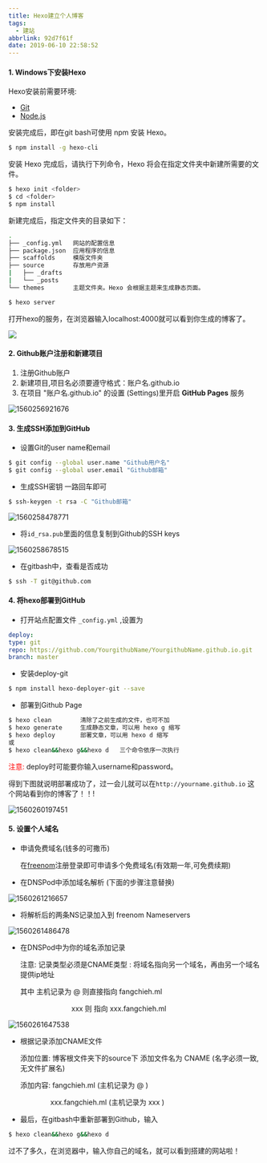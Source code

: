 ```yaml
---
title: Hexo建立个人博客
tags:
  - 建站
abbrlink: 92d7f61f
date: 2019-06-10 22:58:52
---
```


#### 1. Windows下安装Hexo

Hexo安装前需要环境:

- <a href="https://git-scm.com/download/win">Git</a>
- <a href="https://nodejs.org/dist/v10.16.0/node-v10.16.0-x64.msi">Node.js</a>

安装完成后，即在git bash可使用 npm 安装 Hexo。

```bash
$ npm install -g hexo-cli
```

安装 Hexo 完成后，请执行下列命令，Hexo 将会在指定文件夹中新建所需要的文件。

```bash
$ hexo init <folder>
$ cd <folder>
$ npm install
```

新建完成后，指定文件夹的目录如下：

```bash
.
├── _config.yml   网站的配置信息
├── package.json  应用程序的信息
├── scaffolds     模版文件夹
├── source        存放用户资源
|   ├── _drafts	  
|   └── _posts
└── themes		  主题文件夹。Hexo 会根据主题来生成静态页面。
```

```bash
$ hexo server  
```

打开hexo的服务，在浏览器输入localhost:4000就可以看到你生成的博客了。

![](Hexo建立个人博客/1560179943458.png)



#### 2. Github账户注册和新建项目

1. 注册Github账户
2. 新建项目,项目名必须要遵守格式：账户名.github.io
3. 在项目 "账户名.github.io" 的设置 (Settings)里开启 **GitHub Pages** 服务

![1560256921676](Hexo建立个人博客/1560256921676.png)

#### 3. 生成SSH添加到GitHub

- 设置Git的user name和email


```bash
$ git config --global user.name "Github用户名"
$ git config --global user.email "Github邮箱"
```

- 生成SSH密钥  一路回车即可

```bash
$ ssh-keygen -t rsa -C "Github邮箱"
```

![1560258478771](Hexo建立个人博客/1560258478771.png)

- 将`id_rsa.pub`里面的信息复制到Github的SSH keys


![1560258678515](Hexo建立个人博客/1560258678515.png)

- 在gitbash中，查看是否成功

```bash
$ ssh -T git@github.com
```

#### 4. 将hexo部署到GitHub

- 打开站点配置文件 `_config.yml` ,设置为

```yml
deploy:
type: git
repo: https://github.com/YourgithubName/YourgithubName.github.io.git
branch: master
```

- 安装deploy-git 

```bash
$ npm install hexo-deployer-git --save
```

- 部署到Github Page

```bash
$ hexo clean        清除了之前生成的文件，也可不加
$ hexo generate     生成静态文章，可以用 hexo g 缩写
$ hexo deploy       部署文章，可以用 hexo d 缩写
或
$ hexo clean&&hexo g&&hexo d   三个命令依序一次执行
```

<font color="red">注意:</font>  deploy时可能要你输入username和password。

得到下图就说明部署成功了，过一会儿就可以在`http://yourname.github.io` 这个网站看到你的博客了！！!

![1560260197451](Hexo建立个人博客/1560260197451.png)

#### 5. 设置个人域名

- 申请免费域名(钱多的可撒币)

  在[freenom](https://www.freenom.com/zh/index.html?lang=zh)注册登录即可申请多个免费域名(有效期一年,可免费续期)  

- 在DNSPod中添加域名解析 (下面的步骤注意替换)

![1560261216657](Hexo建立个人博客/1560261216657.png)

- 将解析后的两条NS记录加入到 freenom Nameservers

![1560261486478](Hexo建立个人博客/1560261486478.png)

- 在DNSPod中为你的域名添加记录

  注意:  记录类型必须是CNAME类型 : 将域名指向另一个域名，再由另一个域名提供ip地址

  其中 主机记录为 @ 则直接指向 fangchieh.ml

  　　　　　　　  xxx 则 指向  xxx.fangchieh.ml 

![1560261647538](Hexo建立个人博客/1560261647538.png)

- 根据记录添加CNAME文件

  添加位置: 博客根文件夹下的source下 添加文件名为 CNAME (名字必须一致,无文件扩展名)

  添加内容:  fangchieh.ml        (主机记录为 @ )

  　　　　   xxx.fangchieh.ml  (主机记录为 xxx )

- 最后，在gitbash中重新部署到Github，输入

```bash
$ hexo clean&&hexo g&&hexo d
```

过不了多久，在浏览器中，输入你自己的域名，就可以看到搭建的网站啦！